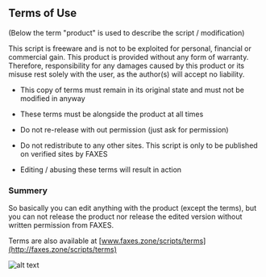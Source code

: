 ## Terms of Use

(Below the term "product" is used to describe the script / modification)

This script is freeware and is not to be exploited for personal, financial or commercial gain. This product is provided without any form of warranty.
Therefore, responsibility for any damages caused by this product or its misuse rest solely with the user, as the author(s) will accept no liability.

- This copy of terms must remain in its original state and must not be modified in anyway

- These terms must be alongside the product at all times

- Do not re-release with out permission (just ask for permission)

- Do not redistribute to any other sites. This script is only to be published on verified sites by FAXES

- Editing / abusing these terms will result in action

### Summery
So basically you can edit anything with the product (except the terms), but you can not release the product nor release the edited version without written permission from FAXES. 

Terms are also available at 
[www.faxes.zone/scripts/terms](http://faxes.zone/scripts/terms)


![alt text](http://faxes.zone/files/logos/FAXES%20ToUSML.png "FAXES ToU Icon")